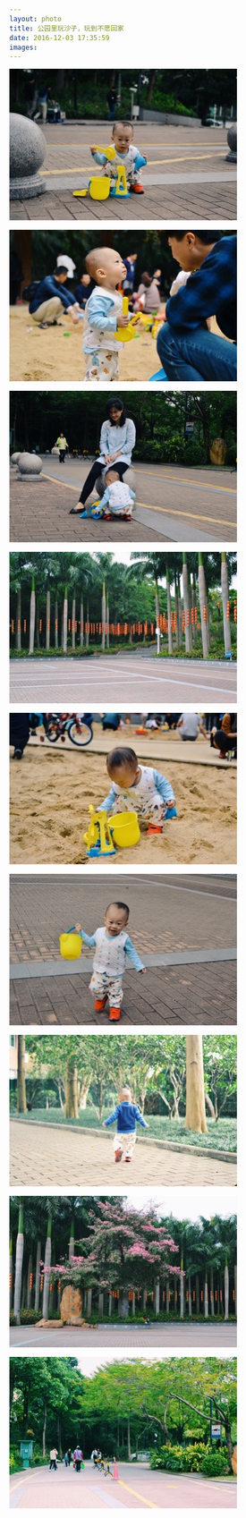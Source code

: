```yaml
---
layout: photo
title: 公园里玩沙子，玩到不愿回家
date: 2016-12-03 17:35:59
images: 
---
```




![](/photo/20161203/Asset.jpg)

![](/photo/20161203/Asset-1.jpg)

![](/photo/20161203/Asset-2.jpg)

![](/photo/20161203/Asset-3.jpg)

![](/photo/20161203/Asset-4.jpg)

![](/photo/20161203/Asset-5.jpg)

![](/photo/20161203/Asset-6.jpg)

![](/photo/20161203/Asset-7.jpg)

![](/photo/20161203/Asset-8.jpg)